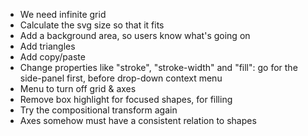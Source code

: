 - We need infinite grid
- Calculate the svg size so that it fits
- Add a background area, so users know what's going on
- Add triangles
- Add copy/paste
- Change properties like "stroke", "stroke-width" and "fill": go for the side-panel first, before drop-down context menu
- Menu to turn off grid & axes
- Remove box highlight for focused shapes, for filling
- Try the compositional transform again
- Axes somehow must have a consistent relation to shapes
